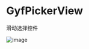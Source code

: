 # GyfPickerView
滑动选择控件



![image](https://github.com/momoshusheng/GyfPickerView/commit/5d676769459870fe286ed742d6451a2ced741f28.gif)
